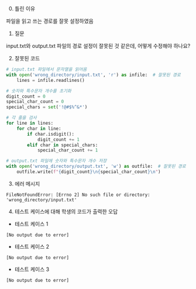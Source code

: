 0. 틀린 이유

파일을 읽고 쓰는 경로를 잘못 설정하였음

1. 질문

input.txt와 output.txt 파일의 경로 설정이 잘못된 것 같은데, 어떻게 수정해야 하나요?

2. 잘못된 코드

```python
# input.txt 파일에서 문자열을 읽어옴
with open('wrong_directory/input.txt', 'r') as infile:  # 잘못된 경로
    lines = infile.readlines()

# 숫자와 특수문자 개수를 초기화
digit_count = 0
special_char_count = 0
special_chars = set('!@#$%^&*')

# 각 줄을 검사
for line in lines:
    for char in line:
        if char.isdigit():
            digit_count += 1
        elif char in special_chars:
            special_char_count += 1

# output.txt 파일에 숫자와 특수문자 개수 저장
with open('wrong_directory/output.txt', 'w') as outfile:  # 잘못된 경로
    outfile.write(f"{digit_count}\n{special_char_count}\n")
```

3. 에러 메시지

```
FileNotFoundError: [Errno 2] No such file or directory: 'wrong_directory/input.txt'
```

4. 테스트 케이스에 대해 학생의 코드가 출력한 오답

- 테스트 케이스 1

```
[No output due to error]
```

- 테스트 케이스 2

```
[No output due to error]
```

- 테스트 케이스 3

```
[No output due to error]
```